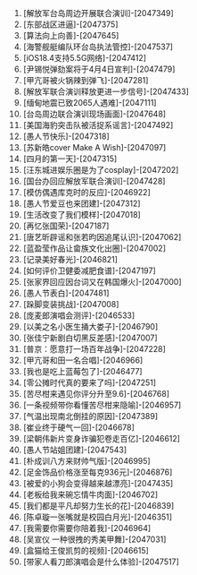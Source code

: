 
1. [解放军台岛周边开展联合演训]-[2047349]
1. [东部战区进逼]-[2047375]
1. [算法向上向善]-[2047645]
1. [海警舰艇编队环台岛执法管控]-[2047537]
1. [iOS18.4支持5.5G网络]-[2047412]
1. [尹锡悦弹劾案将于4月4日宣判]-[2047479]
1. [甲亢哥被火锅辣到弹飞]-[2047281]
1. [解放军联合演训释放更进一步信号]-[2047433]
1. [缅甸地震已致2065人遇难]-[2047111]
1. [台岛周边联合演训现场画面]-[2047648]
1. [美国海豹突击队被活捉系谣言]-[2047492]
1. [愚人节快乐]-[2047318]
1. [苏新皓cover Make A Wish]-[2047097]
1. [四月的第一天]-[2047315]
1. [汪东城进娱乐圈是为了cosplay]-[2047202]
1. [国台办回应解放军联合演训]-[2047428]
1. [模仿偶遇库克时的反应]-[2046922]
1. [愚人节爱豆也来团建]-[2047312]
1. [生活改变了我们模样]-[2047018]
1. [再忆张国荣]-[2047187]
1. [唐艺昕辟谣和张若昀因追尾认识]-[2047062]
1. [蓝盈莹作品让畲族文化出圈]-[2047002]
1. [记录美好春光]-[2046821]
1. [如何评价卫健委减肥食谱]-[2047197]
1. [张家界回应因台词又在韩国爆火]-[2047000]
1. [愚人节表白]-[2047481]
1. [跺脚变装挑战]-[2047008]
1. [庞麦郎演唱会测评]-[2046533]
1. [以美之名小医生捅大娄子]-[2046790]
1. [张佳宁新剧白切黑反差感]-[2047007]
1. [普京：愿意打一场百年战争]-[2047228]
1. [甲亢哥和田一名合唱]-[2046966]
1. [我也是吃上蓝莓包了]-[2046477]
1. [零公摊时代真的要来了吗]-[2047251]
1. [苦尽柑来遇见你评分升至9.6]-[2046768]
1. [一条视频带你看懂苦尽柑来隐喻]-[2046957]
1. [气温出现南北倒挂的原因]-[2047389]
1. [崔业终于硬气一回]-[2046678]
1. [梁朝伟新片变身诈骗犯卷走百亿]-[2046612]
1. [愚人节站姐团建]-[2047543]
1. [朴成训八方来财帅气版]-[2046995]
1. [足金饰品价格涨至每克936元]-[2046876]
1. [被爱的小狗会变得越来越漂亮]-[2047435]
1. [老板给我来碗忘情牛肉面]-[2046702]
1. [我们都是平凡却努力生长的花]-[2046839]
1. [陈卓璇一张嘴就是校园白月光]-[2046351]
1. [我需要你需要你陪着我]-[2046964]
1. [吴宣仪 一种很拽的秀美甲舞]-[2047031]
1. [盒猫给王俊凯剪的视频]-[2046615]
1. [带家人看刀郎演唱会是什么体验]-[2047517]